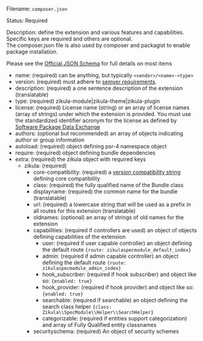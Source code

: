 Filename: `composer.json`

Status: Required

Description: define the extension and various features and capabilities. Specific keys are required and others are optional.\
The composer.json file is also used by composer and packagist to enable package installation.

Please see the [Official JSON Schema](https://getcomposer.org/doc/04-schema.md) for full details on most items

 - name: (required) can be anything, but typically `<vendor>/<name>-<type>`
 - version: (required) must adhere to [semver requirements](http://semver.org).
 - description: (required) a one sentence description of the extension (translatable)
 - type: (required) zikula-module|zikula-theme|zikula-plugin
 - license: (required) License name (string) or an array of license names (array of strings) under which the extension 
   is provided. You must use the standardized identifier acronym for the license as defined by 
   [Software Package Data Exchange](http://spdx.org/licenses/)
 - authors: (optional but recommended) an array of objects indicating author or group information
 - autoload: (required) object defining psr-4 namespace object
 - require: (required) object defining bundle dependencies
 - extra: (required) the zikula object with required keys
   - zikula: (required)
     - core-compatibility: (required) a [version compatibility string](https://getcomposer.org/doc/01-basic-usage.md#package-versions) defining core compatibility
     - class: (required) the fully qualified name of the Bundle class
     - displayname: (required) the common name for the bundle (translatable)
     - url: (required) a lowercase string that will be used as a prefix in all routes for this extension (translatable)
     - oldnames: (optional) an array of strings of old names for the extension
     - capabilities: (required if controllers are used) an object of objects defining capabilities of the extension
         - user: (required if user capable controller) an object defining the default route `{route: zikulaspecmodule_default_index}`
         - admin: (required if admin capable controller) an object defining the default route `{route: zikulaspecmodule_admin_index}`
         - hook_subscriber: (required if hook subscriber) and object like so: `{enabled: true}`
         - hook_provider: (required if hook provider) and object like so: `{enabled: true}`
         - searchable: (required if searchable) an object defining the search class helper `{class: Zikula\\SpecModule\\Helper\\SearchHelper}`
         - categorizable: (required if entities support categorization) and array of Fully Qualified entity classnames
     - securityschema: (required) An object of security schemes
